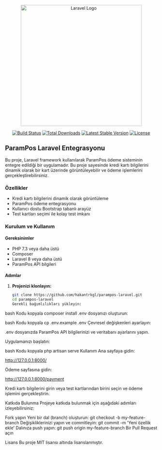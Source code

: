 <p align="center"><a href="https://laravel.com" target="_blank"><img src="https://raw.githubusercontent.com/laravel/art/master/logo-lockup/5%20SVG/2%20CMYK/1%20Full%20Color/laravel-logolockup-cmyk-red.svg" width="400" alt="Laravel Logo"></a></p>

<p align="center">
<a href="https://github.com/laravel/framework/actions"><img src="https://github.com/laravel/framework/workflows/tests/badge.svg" alt="Build Status"></a>
<a href="https://packagist.org/packages/laravel/framework"><img src="https://img.shields.io/packagist/dt/laravel/framework" alt="Total Downloads"></a>
<a href="https://packagist.org/packages/laravel/framework"><img src="https://img.shields.io/packagist/v/laravel/framework" alt="Latest Stable Version"></a>
<a href="https://packagist.org/packages/laravel/framework"><img src="https://img.shields.io/packagist/l/laravel/framework" alt="License"></a>
</p>

## ParamPos Laravel Entegrasyonu

Bu proje, Laravel framework kullanılarak ParamPos ödeme sisteminin entegre edildiği bir uygulamadır. Bu proje sayesinde kredi kartı bilgilerini dinamik olarak bir kart üzerinde görüntüleyebilir ve ödeme işlemlerini gerçekleştirebilirsiniz.

### Özellikler

-   Kredi kartı bilgilerini dinamik olarak görüntüleme
-   ParamPos ödeme entegrasyonu
-   Kullanıcı dostu Bootstrap tabanlı arayüz
-   Test kartları seçimi ile kolay test imkanı

### Kurulum ve Kullanım

#### Gereksinimler

-   PHP 7.3 veya daha üstü
-   Composer
-   Laravel 8 veya daha üstü
-   ParamPos API bilgileri

#### Adımlar

1. **Projenizi klonlayın:**

    ```bash
    git clone https://github.com/hakantrkgl/parampos-laravel.git
    cd parampos-laravel
    Gerekli bağımlılıkları yükleyin:
    ```

bash
Kodu kopyala
composer install
.env dosyanızı oluşturun:

bash
Kodu kopyala
cp .env.example .env
Çevresel değişkenleri ayarlayın:

.env dosyanızda ParamPos API bilgilerinizi ve veritabanı ayarlarını yapın.

Uygulamanızı başlatın:

bash
Kodu kopyala
php artisan serve
Kullanım
Ana sayfaya gidin:

http://127.0.0.1:8000/

Ödeme sayfasına gidin:

http://127.0.0.1:8000/payment

Kredi kartı bilgilerini girin veya test kartlarından birini seçin ve ödeme işlemini gerçekleştirin.

Katkıda Bulunma
Projeye katkıda bulunmak için aşağıdaki adımları izleyebilirsiniz:

Fork yapın
Yeni bir dal (branch) oluşturun: git checkout -b my-feature-branch
Değişikliklerinizi yapın ve commitleyin: git commit -m 'Yeni özellik ekle'
Dalınıza push yapın: git push origin my-feature-branch
Bir Pull Request açın

Lisans
Bu proje MIT lisansı altında lisanslanmıştır.
